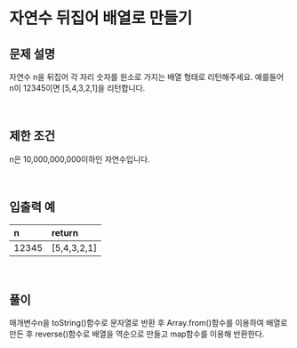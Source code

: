 # 자연수 뒤집어 배열로 만들기

## 문제 설명
자연수 n을 뒤집어 각 자리 숫자를 원소로 가지는 배열 형태로 리턴해주세요. 예를들어 n이 12345이면 [5,4,3,2,1]을 리턴합니다.

<br/>

## 제한 조건
n은 10,000,000,000이하인 자연수입니다.

<br/>

## 입출력 예
|n|return|
|:---|:---|
|12345|[5,4,3,2,1]|

<br/>

## 풀이
매개변수n을 toString()함수로 문자열로 반환 후 Array.from()함수를 이용하여 배열로 만든 후 reverse()함수로 배열을 역순으로 만들고 map함수를 이용해 반환한다.